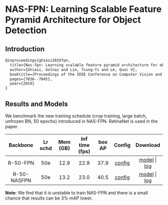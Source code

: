 # NAS-FPN: Learning Scalable Feature Pyramid Architecture for Object Detection

## Introduction

```latex
@inproceedings{ghiasi2019fpn,
  title={Nas-fpn: Learning scalable feature pyramid architecture for object detection},
  author={Ghiasi, Golnaz and Lin, Tsung-Yi and Le, Quoc V},
  booktitle={Proceedings of the IEEE Conference on Computer Vision and Pattern Recognition},
  pages={7036--7045},
  year={2019}
}
```

## Results and Models

We benchmark the new training schedule (crop training, large batch, unfrozen BN, 50 epochs) introduced in NAS-FPN. RetinaNet is used in the paper.

| Backbone    | Lr schd | Mem (GB) | Inf time (fps) | box AP | Config | Download |
|:-----------:|:-------:|:--------:|:--------------:|:------:|:------:|:--------:|
| R-50-FPN    | 50e     | 12.9     | 22.9           | 37.9   | [config](https://github.com/open-mmlab/mmdetection/tree/master/configs/nas_fpn/retinanet_r50_fpn_crop640_50e_coco.py) | [model](http://download.openmmlab.com/mmdetection/v2.0/nas_fpn/retinanet_r50_fpn_crop640_50e_coco/retinanet_r50_fpn_crop640_50e_coco-9b953d76.pth) &#124; [log](http://download.openmmlab.com/mmdetection/v2.0/nas_fpn/retinanet_r50_fpn_crop640_50e_coco/retinanet_r50_fpn_crop640_50e_coco_20200529_095329.log.json) |
| R-50-NASFPN | 50e     | 13.2     | 23.0           | 40.5   | [config](https://github.com/open-mmlab/mmdetection/tree/master/configs/nas_fpn/retinanet_r50_nasfpn_crop640_50e_coco.py) | [model](http://download.openmmlab.com/mmdetection/v2.0/nas_fpn/retinanet_r50_nasfpn_crop640_50e_coco/retinanet_r50_nasfpn_crop640_50e_coco-0ad1f644.pth) &#124; [log](http://download.openmmlab.com/mmdetection/v2.0/nas_fpn/retinanet_r50_nasfpn_crop640_50e_coco/retinanet_r50_nasfpn_crop640_50e_coco_20200528_230008.log.json) |

**Note**: We find that it is unstable to train NAS-FPN and there is a small chance that results can be 3% mAP lower.
